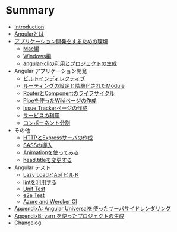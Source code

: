 # Summary

* [Introduction](README.md)
* [Angularとは](angularとは.md)
* [アプリケーション開発をするための環境](installation.md)
  * [Mac編](installation-mac.md)
  * [Windows編](installation-windows.md)
  * [angular-cliの利用とプロジェクトの生成](angular-cli.md)
* Angular アプリケーション開発
  * [ビルトインディレクティブ](ビルトインディレクティブ.md)
  * [ルーティングの設定と階層化されたModule](routing.md)
  * [RouterとComponentのライフサイクル](ライフサイクル.md)
  * [Pipeを使ったWikiページの作成](pipeの利用.md)
  * [Issue Trackerページの作成](issue-trackerの作成.md)
  * [サービスの利用](service.md)
  * [コンポーネント分割](コンポーネント分割.md)
* その他
  * [HTTPとExpressサーバの作成](http.md)
  * [SASSの導入](sassの導入.md)
  * [Animationを使ってみる](animation.md)
  * [head.titleを変更する](titleを変更する.md)
* Angular テスト
  * [Lazy LoadとAoTビルド](lazy-load.md)
  * [lintを利用する](lintを利用する.md)
  * [Unit Test](unit-test.md)
  * [e2e Test](e2e-test.md)
  * [Azure and Wercker CI](azure-and-werker-ci.md)
* [AppendixA: Angular Universalを使ったサーバサイドレンダリング](サーバサイドレンダリング.md)
* [AppendixB: yarn を使ったプロジェクトの生成](yarn-を使ったプロジェクトの生成.md)
* [Changelog](changelog.md)
